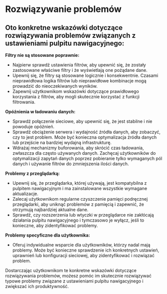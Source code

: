 # Rozwiązywanie problemów

## Oto konkretne wskazówki dotyczące rozwiązywania problemów związanych z ustawieniami pulpitu nawigacyjnego:

**Filtry nie są stosowane poprawnie:**

* Najpierw sprawdź ustawienia filtrów, aby upewnić się, że zostały zastosowane właściwe filtry i że wyświetlają one pożądane dane.
* Upewnij się, że filtry są stosowane logicznie i konsekwentnie. Czasami nieprawidłowa logika filtrów lub nieprawidłowe kombinacje mogą prowadzić do nieoczekiwanych wyników.
* Zapewnij użytkownikom wskazówki dotyczące prawidłowego korzystania z filtrów, aby mogli skutecznie korzystać z funkcji filtrowania.

**Opóźnienia w ładowaniu danych:**

* Sprawdź połączenie sieciowe, aby upewnić się, że jest stabilne i nie powoduje opóźnień.
* Sprawdź obciążenie serwera i wydajność źródła danych, aby zobaczyć, czy to jest problem. Może być konieczna optymalizacja źródła danych lub przejście na bardziej wydajną infrastrukturę.
* Wdrażaj mechanizmy buforowania, aby skrócić czas ładowania, zwłaszcza dla często używanych danych. Zachęcaj użytkowników do optymalizacji zapytań danych poprzez pobieranie tylko wymaganych pól danych i używanie filtrów do zmniejszenia ilości danych.

**Problemy z przeglądarką:**

* Upewnij się, że przeglądarka, której używają, jest kompatybilna z pulpitem nawigacyjnym i ma zainstalowane wszystkie wymagane aktualizacje.
* Zalecaj użytkownikom regularne czyszczenie pamięci podręcznej przeglądarki, aby uniknąć problemów z pamięcią i zapewnić, że otrzymują najbardziej aktualne dane.
* Sprawdź, czy rozszerzenia lub wtyczki w przeglądarce nie zakłócają działania pulpitu nawigacyjnego i tymczasowo je wyłącz, jeśli to konieczne, aby zidentyfikować problemy.

**Problemy specyficzne dla użytkownika:**

* Oferuj indywidualne wsparcie dla użytkowników, którzy nadal mają problemy. Może być konieczne sprawdzenie ich konkretnych ustawień, uprawnień lub konfiguracji sieciowej, aby zidentyfikować i rozwiązać problem.

Dostarczając użytkownikom te konkretne wskazówki dotyczące rozwiązywania problemów, możesz pomóc im skutecznie rozwiązywać typowe problemy związane z ustawieniami pulpitu nawigacyjnego i zwiększać ich produktywność.
